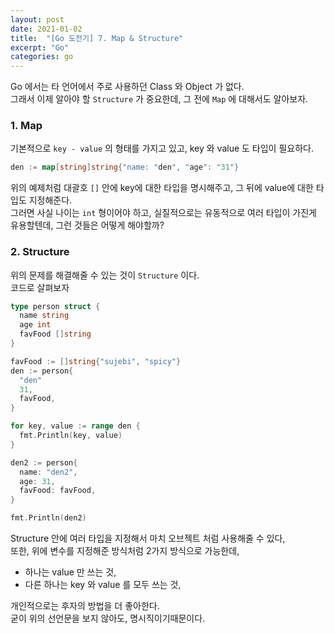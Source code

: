 ```yaml
---
layout: post
date: 2021-01-02
title:  "[Go 도전기] 7. Map & Structure"
excerpt: "Go"
categories: go
---
```


Go 에서는 타 언어에서 주로 사용하던 Class 와 Object 가 없다.  
그래서 이제 알아야 할 `Structure` 가 중요한데, 그 전에 `Map` 에 대해서도 알아보자.

### 1. Map
 기본적으로 `key - value` 의 형태를 가지고 있고, key 와 value 도 타입이 필요하다.
```go 
den := map[string]string{"name: "den", "age": "31"}
```
위의 예제처럼 대괄호 `[]` 안에 key에 대한 타입을 명시해주고, 그 뒤에 value에 대한 타입도 지정해준다.  
그러면 사실 나이는 `int` 형이어야 하고, 실질적으로는 유동적으로 여러 타입이 가진게 유용할텐데, 그런 것들은 어떻게 해야할까?  

### 2. Structure
 위의 문제를 해결해줄 수 있는 것이 `Structure` 이다.  
코드로 살펴보자
```go 
type person struct {
  name string
  age int
  favFood []string
}

favFood := []string{"sujebi", "spicy"}
den := person{
  "den"
  31,
  favFood,
}

for key, value := range den {
  fmt.Println(key, value)
}

den2 := person{
  name: "den2",
  age: 31,
  favFood: favFood,
}

fmt.Println(den2)
```
Structure 안에 여러 타입을 지정해서 마치 오브젝트 처럼 사용해줄 수 있다,  
또한, 위에 변수를 지정해준 방식처럼 2가지 방식으로 가능한데,  
- 하나는 value 만 쓰는 것,
- 다른 하나는 key 와 value 를 모두 쓰는 것,  

개인적으로는 후자의 방법을 더 좋아한다.  
굳이 위의 선언문을 보지 않아도, 명시직이기때문이다.



